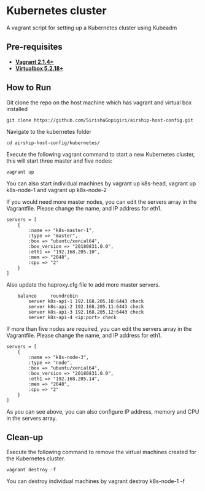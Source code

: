 # Kubernetes cluster
A vagrant script for setting up a Kubernetes cluster using Kubeadm

## Pre-requisites

 * **[Vagrant 2.1.4+](https://www.vagrantup.com)**
 * **[Virtualbox 5.2.18+](https://www.virtualbox.org)**

## How to Run

Git clone the repo on the host machine which has vagrant and virtual box installed

```
git clone https://github.com/SirishaGopigiri/airship-host-config.git
```

Navigate to the kubernetes folder

```
cd airship-host-config/kubernetes/
```

Execute the following vagrant command to start a new Kubernetes cluster, this will start three master and five nodes:

```
vagrant up
```

You can also start individual machines by vagrant up k8s-head, vagrant up k8s-node-1 and vagrant up k8s-node-2

If you would need more master nodes, you can edit the servers array in the Vagrantfile. Please change the name, and IP address for eth1.
```
servers = [
    {
        :name => "k8s-master-1",
        :type => "master",
        :box => "ubuntu/xenial64",
        :box_version => "20180831.0.0",
        :eth1 => "192.168.205.10",
        :mem => "2048",
        :cpu => "2"
    }
]
```
Also update the haproxy.cfg file to add more master servers. 

```
    balance     roundrobin
        server k8s-api-1 192.168.205.10:6443 check
        server k8s-api-2 192.168.205.11:6443 check
        server k8s-api-3 192.168.205.12:6443 check
        server k8s-api-4 <ip:port> check
```


If more than five nodes are required, you can edit the servers array in the Vagrantfile. Please change the name, and IP address for eth1.

```
servers = [
    {
        :name => "k8s-node-3",
        :type => "node",
        :box => "ubuntu/xenial64",
        :box_version => "20180831.0.0",
        :eth1 => "192.168.205.14",
        :mem => "2048",
        :cpu => "2"
    }
]
 ```

As you can see above, you can also configure IP address, memory and CPU in the servers array. 

## Clean-up

Execute the following command to remove the virtual machines created for the Kubernetes cluster.
```
vagrant destroy -f
```

You can destroy individual machines by vagrant destroy k8s-node-1 -f
